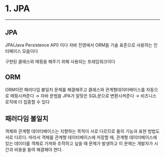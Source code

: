 # 1. JPA

---

## JPA

JPA(Java Persistence API) 이다 자바 진영에서 ORM을 기술 표준으로 사용하는 인터페이스 모음이다

구현된 클래스와 매핑을 해주기 위해 사용되는 프레임워크이다

## ORM

ORM이란 패러다임 불일치 문제를 해결해주고  클래스와 관계형데이터베이스를 자동으로 매핑시켜준다 → 자바 문법을 JPA가 알맞은 SQL문으로 변환시켜준다 → 비즈니스 로직에 더 집중할 수 있다

## 패러다임 불일치

객체와 관계형 데이터베이스는 지향하는 목적이 서로 다르므로 둘의 기능과 표현 방법도 서로 다르다. 따라서 객체를 관계형 데이터베이스에 저장할 때, 관계형 데이터베이스에 있는 데이터를 객체로 가져와 조작하고 싶을 때 문제가 발생하고 이 문제는 개발자가 시간과 비용을 들여 해결해야 한다.
